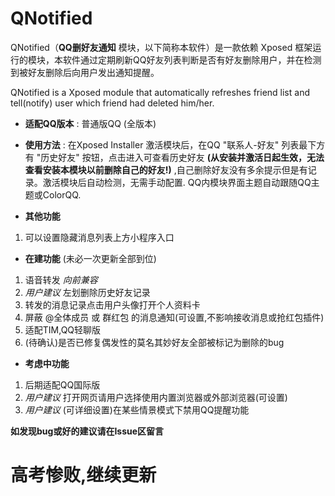 # QNotified
QNotified（**QQ删好友通知** 模块，以下简称本软件）是一款依赖 Xposed 框架运行的模块，本软件通过定期刷新QQ好友列表判断是否有好友删除用户，并在检测到被好友删除后向用户发出通知提醒。

QNotified is a Xposed module that automatically refreshes friend list and tell(notify) user which friend had deleted him/her.

-  **适配QQ版本** : 普通版QQ (全版本)
-  **使用方法** : 在Xposed Installer 激活模块后，在QQ "联系人-好友" 列表最下方有 "历史好友" 按钮，点击进入可查看历史好友 **(从安装并激活日起生效，无法查看安装本模块以前删除自己的好友!)** ,自己删除好友没有多余提示但是有记录。激活模块后自动检测，无需手动配置. QQ内模块界面主题自动跟随QQ主题或ColorQQ. 

-  **其他功能** 
1. 可以设置隐藏消息列表上方小程序入口

- **在建功能** (未必一次更新全部到位)
1. 语音转发  _向前兼容_ 
2. _用户建议_ 左划删除历史好友记录
3. 转发的消息记录点击用户头像打开个人资料卡
4. 屏蔽 \@全体成员 或 群红包 的消息通知(可设置,不影响接收消息或抢红包插件)
5. 适配TIM,QQ轻聊版
6. (待确认)是否已修复偶发性的莫名其妙好友全部被标记为删除的bug

- **考虑中功能**
1. 后期适配QQ国际版
2. _用户建议_ 打开网页请用户选择使用内置浏览器或外部浏览器(可设置)
3. _用户建议_ (可详细设置)在某些情景模式下禁用QQ提醒功能

**如发现bug或好的建议请在Issue区留言**


# 高考惨败,继续更新